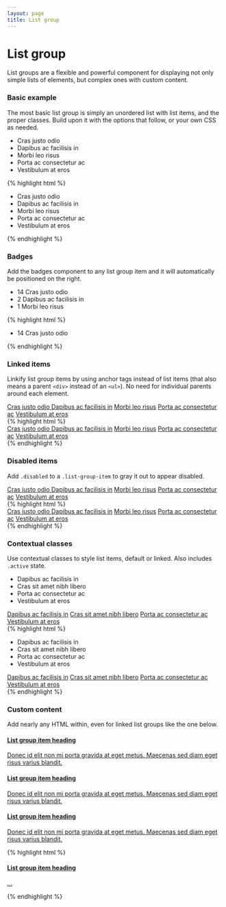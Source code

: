 ```yaml
---
layout: page
title: List group
---
```


<div class="bs-docs-section">
  <h1 id="list-group" class="page-header">List group</h1>

  <p class="lead">List groups are a flexible and powerful component for displaying not only simple lists of elements, but complex ones with custom content.</p>

  <h3 id="list-group-basic">Basic example</h3>
  <p>The most basic list group is simply an unordered list with list items, and the proper classes. Build upon it with the options that follow, or your own CSS as needed.</p>
  <div class="bs-example">
    <ul class="list-group">
      <li class="list-group-item">Cras justo odio</li>
      <li class="list-group-item">Dapibus ac facilisis in</li>
      <li class="list-group-item">Morbi leo risus</li>
      <li class="list-group-item">Porta ac consectetur ac</li>
      <li class="list-group-item">Vestibulum at eros</li>
    </ul>
  </div>
{% highlight html %}
<ul class="list-group">
  <li class="list-group-item">Cras justo odio</li>
  <li class="list-group-item">Dapibus ac facilisis in</li>
  <li class="list-group-item">Morbi leo risus</li>
  <li class="list-group-item">Porta ac consectetur ac</li>
  <li class="list-group-item">Vestibulum at eros</li>
</ul>
{% endhighlight %}

  <h3 id="list-group-badges">Badges</h3>
  <p>Add the badges component to any list group item and it will automatically be positioned on the right.</p>
  <div class="bs-example">
    <ul class="list-group">
      <li class="list-group-item">
        <span class="badge">14</span>
        Cras justo odio
      </li>
      <li class="list-group-item">
        <span class="badge">2</span>
        Dapibus ac facilisis in
      </li>
      <li class="list-group-item">
        <span class="badge">1</span>
        Morbi leo risus
      </li>
    </ul>
  </div>
{% highlight html %}
<ul class="list-group">
  <li class="list-group-item">
    <span class="badge">14</span>
    Cras justo odio
  </li>
</ul>
{% endhighlight %}

  <h3 id="list-group-linked">Linked items</h3>
  <p>Linkify list group items by using anchor tags instead of list items (that also means a parent <code>&lt;div&gt;</code> instead of an <code>&lt;ul&gt;</code>). No need for individual parents around each element.</p>
  <div class="bs-example">
    <div class="list-group">
      <a href="#" class="list-group-item active">
        Cras justo odio
      </a>
      <a href="#" class="list-group-item">Dapibus ac facilisis in</a>
      <a href="#" class="list-group-item">Morbi leo risus</a>
      <a href="#" class="list-group-item">Porta ac consectetur ac</a>
      <a href="#" class="list-group-item">Vestibulum at eros</a>
    </div>
  </div>
{% highlight html %}
<div class="list-group">
  <a href="#" class="list-group-item active">
    Cras justo odio
  </a>
  <a href="#" class="list-group-item">Dapibus ac facilisis in</a>
  <a href="#" class="list-group-item">Morbi leo risus</a>
  <a href="#" class="list-group-item">Porta ac consectetur ac</a>
  <a href="#" class="list-group-item">Vestibulum at eros</a>
</div>
{% endhighlight %}

  <h3 id="list-group-disabled">Disabled items</h3>
  <p>Add <code>.disabled</code> to a <code>.list-group-item</code> to gray it out to appear disabled.</p>
  <div class="bs-example">
    <div class="list-group">
      <a href="#" class="list-group-item disabled">
        Cras justo odio
      </a>
      <a href="#" class="list-group-item">Dapibus ac facilisis in</a>
      <a href="#" class="list-group-item">Morbi leo risus</a>
      <a href="#" class="list-group-item">Porta ac consectetur ac</a>
      <a href="#" class="list-group-item">Vestibulum at eros</a>
    </div>
  </div>
{% highlight html %}
<div class="list-group">
  <a href="#" class="list-group-item disabled">
    Cras justo odio
  </a>
  <a href="#" class="list-group-item">Dapibus ac facilisis in</a>
  <a href="#" class="list-group-item">Morbi leo risus</a>
  <a href="#" class="list-group-item">Porta ac consectetur ac</a>
  <a href="#" class="list-group-item">Vestibulum at eros</a>
</div>
{% endhighlight %}

  <h3 id="list-group-contextual-classes">Contextual classes</h3>
  <p>Use contextual classes to style list items, default or linked. Also includes <code>.active</code> state.</p>
  <div class="bs-example">
    <div class="row">
      <div class="col-sm-6">
        <ul class="list-group">
          <li class="list-group-item list-group-item-success">Dapibus ac facilisis in</li>
          <li class="list-group-item list-group-item-info">Cras sit amet nibh libero</li>
          <li class="list-group-item list-group-item-warning">Porta ac consectetur ac</li>
          <li class="list-group-item list-group-item-danger">Vestibulum at eros</li>
        </ul>
      </div>
      <div class="col-sm-6">
        <div class="list-group">
          <a href="#" class="list-group-item list-group-item-success">Dapibus ac facilisis in</a>
          <a href="#" class="list-group-item list-group-item-info">Cras sit amet nibh libero</a>
          <a href="#" class="list-group-item list-group-item-warning">Porta ac consectetur ac</a>
          <a href="#" class="list-group-item list-group-item-danger">Vestibulum at eros</a>
        </div>
      </div>
    </div>
  </div>
{% highlight html %}
<ul class="list-group">
  <li class="list-group-item list-group-item-success">Dapibus ac facilisis in</li>
  <li class="list-group-item list-group-item-info">Cras sit amet nibh libero</li>
  <li class="list-group-item list-group-item-warning">Porta ac consectetur ac</li>
  <li class="list-group-item list-group-item-danger">Vestibulum at eros</li>
</ul>
<div class="list-group">
  <a href="#" class="list-group-item list-group-item-success">Dapibus ac facilisis in</a>
  <a href="#" class="list-group-item list-group-item-info">Cras sit amet nibh libero</a>
  <a href="#" class="list-group-item list-group-item-warning">Porta ac consectetur ac</a>
  <a href="#" class="list-group-item list-group-item-danger">Vestibulum at eros</a>
</div>
{% endhighlight %}

  <h3 id="list-group-custom-content">Custom content</h3>
  <p>Add nearly any HTML within, even for linked list groups like the one below.</p>
  <div class="bs-example">
    <div class="list-group">
      <a href="#" class="list-group-item active">
        <h4 class="list-group-item-heading">List group item heading</h4>
        <p class="list-group-item-text">Donec id elit non mi porta gravida at eget metus. Maecenas sed diam eget risus varius blandit.</p>
      </a>
      <a href="#" class="list-group-item">
        <h4 class="list-group-item-heading">List group item heading</h4>
        <p class="list-group-item-text">Donec id elit non mi porta gravida at eget metus. Maecenas sed diam eget risus varius blandit.</p>
      </a>
      <a href="#" class="list-group-item">
        <h4 class="list-group-item-heading">List group item heading</h4>
        <p class="list-group-item-text">Donec id elit non mi porta gravida at eget metus. Maecenas sed diam eget risus varius blandit.</p>
      </a>
    </div>
  </div>
{% highlight html %}
<div class="list-group">
  <a href="#" class="list-group-item active">
    <h4 class="list-group-item-heading">List group item heading</h4>
    <p class="list-group-item-text">...</p>
  </a>
</div>
{% endhighlight %}
</div>

